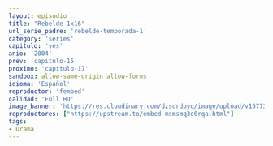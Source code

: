 ```yaml
---
layout: episodio
title: "Rebelde 1x16"
url_serie_padre: 'rebelde-temporada-1'
category: 'series'
capitulo: 'yes'
anio: '2004'
prev: 'capitulo-15'
proximo: 'capitulo-17'
sandbox: allow-same-origin allow-forms
idioma: 'Español'
reproductor: 'fembed'
calidad: 'Full HD'
image_banner: 'https://res.cloudinary.com/dzsurdpyq/image/upload/v1577313723/rebelde-temporada-1-min.jpg'
reproductores: ["https://upstream.to/embed-msmsmq3e0rqa.html"]
tags:
- Drama
---
```












